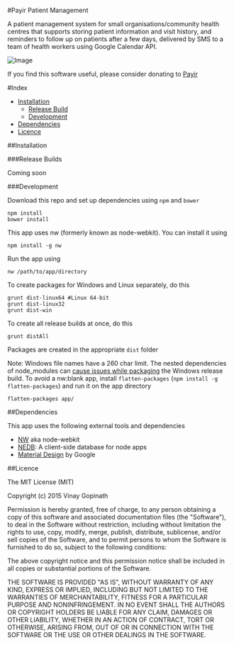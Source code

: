 #Payir Patient Management

A patient management system for small organisations/community health centres that supports storing patient information and visit history, and reminders to follow up on patients after a few days, delivered by SMS to a team of health workers using Google Calendar API.

![Image](http://i.imgur.com/NpAwBHO.gif)

If you find this software useful, please consider donating to [Payir](http://payir.org)

#Index
* <a href="#installation">Installation</a>
    * <a href="#release-build">Release Build</a>
    * <a href="#development">Development</a>
* <a href="#dependencies">Dependencies</a>
* <a href="#licence">Licence</a>


##Installation

###Release Builds

Coming soon

###Development

Download this repo and set up dependencies using `npm` and `bower`

```
npm install
bower install
```

This app uses nw (formerly known as node-webkit). You can install it using
```
npm install -g nw
```

Run the app using
```
nw /path/to/app/directory
```

To create packages for Windows and Linux separately, do this
```
grunt dist-linux64 #Linux 64-bit
grunt dist-linux32
grunt dist-win
```

To create all release builds at once, do this
```
grunt distAll
```
Packages are created in the appropriate `dist` folder

Note: Windows file names have a 260 char limit. The nested dependencies of node_modules can [cause issues while packaging](https://github.com/mllrsohn/node-webkit-builder/issues/107) the Windows release build. To avoid a nw:blank app, install `flatten-packages` (`npm install -g flatten-packages`) and run it on the app directory
```
flatten-packages app/
```

##Dependencies

This app uses the following external tools and dependencies
<ul>
    <li>
    <a href="http://nwjs.io/" target="_blank">NW</a> aka node-webkit
    </li>
    <li>
        <a href="https://github.com/louischatriot/nedb" target="_blank">NEDB</a>: A client-side database for node apps
    </li>
    <li>
        <a href="https://material.angularjs.org/" target="_blank">Material Design</a> by Google
    </li>
</ul>

##Licence

The MIT License (MIT)

Copyright (c) 2015 Vinay Gopinath

Permission is hereby granted, free of charge, to any person obtaining a copy
of this software and associated documentation files (the "Software"), to deal
in the Software without restriction, including without limitation the rights
to use, copy, modify, merge, publish, distribute, sublicense, and/or sell
copies of the Software, and to permit persons to whom the Software is
furnished to do so, subject to the following conditions:

The above copyright notice and this permission notice shall be included in
all copies or substantial portions of the Software.

THE SOFTWARE IS PROVIDED "AS IS", WITHOUT WARRANTY OF ANY KIND, EXPRESS OR
IMPLIED, INCLUDING BUT NOT LIMITED TO THE WARRANTIES OF MERCHANTABILITY,
FITNESS FOR A PARTICULAR PURPOSE AND NONINFRINGEMENT. IN NO EVENT SHALL THE
AUTHORS OR COPYRIGHT HOLDERS BE LIABLE FOR ANY CLAIM, DAMAGES OR OTHER
LIABILITY, WHETHER IN AN ACTION OF CONTRACT, TORT OR OTHERWISE, ARISING FROM,
OUT OF OR IN CONNECTION WITH THE SOFTWARE OR THE USE OR OTHER DEALINGS IN
THE SOFTWARE.